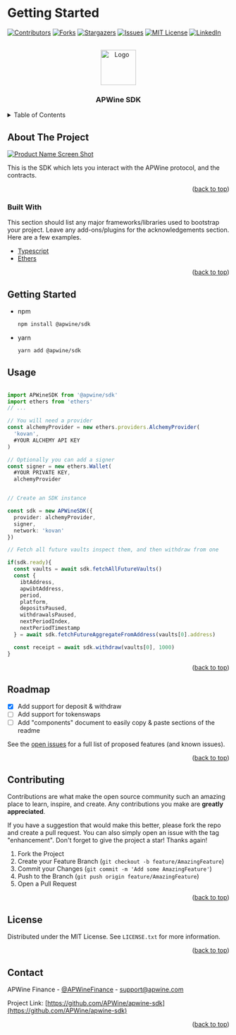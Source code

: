 # Getting Started
<div id="top"></div>

[![Contributors][contributors-shield]][contributors-url]
[![Forks][forks-shield]][forks-url]
[![Stargazers][stars-shield]][stars-url]
[![Issues][issues-shield]][issues-url]
[![MIT License][license-shield]][license-url]
[![LinkedIn][linkedin-shield]][linkedin-url]

<!-- PROJECT LOGO -->
<br />
<div align="center">
  <a href="https://github.com/othneildrew/Best-README-Template">
    <img src="images/logo.png" alt="Logo" width="80" height="80">
  </a>

  <h3 align="center">APWine SDK</h3>

<!--   <p align="center">
    An awesome README template to jumpstart your projects!
    <br />
    <a href="https://github.com/othneildrew/Best-README-Template"><strong>Explore the docs »</strong></a>
    <br />
    <br />
    <a href="https://github.com/othneildrew/Best-README-Template">View Demo</a>
    ·
    <a href="https://github.com/othneildrew/Best-README-Template/issues">Report Bug</a>
    ·
    <a href="https://github.com/othneildrew/Best-README-Template/issues">Request Feature</a>
  </p> -->
</div>



<!-- TABLE OF CONTENTS -->
<details>
  <summary>Table of Contents</summary>
  <ol>
    <li>
      <a href="#about-the-project">About The Project</a>
      <ul>
        <li><a href="#built-with">Built With</a></li>
      </ul>
    </li>
    <li>
      <a href="#getting-started">Getting Started</a>
    </li>
    <li><a href="#usage">Usage</a></li>
    <li><a href="#roadmap">Roadmap</a></li>
    <li><a href="#contributing">Contributing</a></li>
    <li><a href="#license">License</a></li>
    <li><a href="#contact">Contact</a></li>
    <li><a href="#acknowledgments">Acknowledgments</a></li>
  </ol>
</details>



<!-- ABOUT THE PROJECT -->
## About The Project

[![Product Name Screen Shot][product-screenshot]](https://example.com)

This is the SDK which lets you interact with the APWine protocol, and the contracts.

<p align="right">(<a href="#top">back to top</a>)</p>



### Built With

This section should list any major frameworks/libraries used to bootstrap your project. Leave any add-ons/plugins for the acknowledgements section. Here are a few examples.

* [Typescript](https://www.typescriptlang.org/)
* [Ethers](https://docs.ethers.io/)

<p align="right">(<a href="#top">back to top</a>)</p>



<!-- GETTING STARTED -->
## Getting Started

* npm
  ```sh
  npm install @apwine/sdk
  ```
* yarn
  ```sh
  yarn add @apwine/sdk
  ```

<!-- USAGE EXAMPLES -->
## Usage

```ts

import APWineSDK from '@apwine/sdk'
import ethers from 'ethers'
// ...

// You will need a provider
const alchemyProvider = new ethers.providers.AlchemyProvider(
  'kovan',
  #YOUR ALCHEMY API KEY
)

// Optionally you can add a signer
const signer = new ethers.Wallet(
  #YOUR PRIVATE KEY,
  alchemyProvider


// Create an SDK instance

const sdk = new APWineSDK({
  provider: alchemyProvider,
  signer,
  network: 'kovan'
})

// Fetch all future vaults inspect them, and then withdraw from one

if(sdk.ready){
  const vaults = await sdk.fetchAllFutureVaults()
  const { 
    ibtAddress,
    apwibtAddress,
    period,
    platform,
    depositsPaused,
    withdrawalsPaused,
    nextPeriodIndex,
    nextPeriodTimestamp
  } = await sdk.fetchFutureAggregateFromAddress(vaults[0].address)

  const receipt = await sdk.withdraw(vaults[0], 1000)
}

```

<!-- _For more examples, please refer to the [Documentation](https://example.com)_
 -->
<p align="right">(<a href="#top">back to top</a>)</p>



<!-- ROADMAP -->
## Roadmap
- [x] Add support for deposit & withdraw
- [ ] Add support for tokenswaps
- [ ] Add "components" document to easily copy & paste sections of the readme

See the [open issues](https://github.com/othneildrew/Best-README-Template/issues) for a full list of proposed features (and known issues).

<p align="right">(<a href="#top">back to top</a>)</p>



<!-- CONTRIBUTING -->
## Contributing

Contributions are what make the open source community such an amazing place to learn, inspire, and create. Any contributions you make are **greatly appreciated**.

If you have a suggestion that would make this better, please fork the repo and create a pull request. You can also simply open an issue with the tag "enhancement".
Don't forget to give the project a star! Thanks again!

1. Fork the Project
2. Create your Feature Branch (`git checkout -b feature/AmazingFeature`)
3. Commit your Changes (`git commit -m 'Add some AmazingFeature'`)
4. Push to the Branch (`git push origin feature/AmazingFeature`)
5. Open a Pull Request

<p align="right">(<a href="#top">back to top</a>)</p>

<!-- LICENSE -->
## License

Distributed under the MIT License. See `LICENSE.txt` for more information.

<p align="right">(<a href="#top">back to top</a>)</p>



<!-- CONTACT -->
## Contact

APWine Finance - [@APWineFinance](https://twitter.com/APWineFinance) - support@apwine.com

Project Link: [https://github.com/APWine/apwine-sdk](https://github.com/APWine/apwine-sdk)

<p align="right">(<a href="#top">back to top</a>)</p>



<!-- MARKDOWN LINKS & IMAGES -->
<!-- https://www.markdownguide.org/basic-syntax/#reference-style-links -->
[contributors-shield]: https://img.shields.io/github/contributors/othneildrew/Best-README-Template.svg?style=for-the-badge
[contributors-url]: https://github.com/othneildrew/Best-README-Template/graphs/contributors
[forks-shield]: https://img.shields.io/github/forks/othneildrew/Best-README-Template.svg?style=for-the-badge
[forks-url]: https://github.com/APWine/apwine-sdk/network/members
[stars-shield]: https://img.shields.io/github/stars/othneildrew/Best-README-Template.svg?style=for-the-badge
[stars-url]:https://github.com/APWine/apwine-sdk/stargazers
[issues-shield]: https://img.shields.io/github/issues/othneildrew/Best-README-Template.svg?style=for-the-badge
[issues-url]: https://github.com/APWine/apwine-sdk/issues
[license-shield]: https://img.shields.io/github/license/othneildrew/Best-README-Template.svg?style=for-the-badge
[license-url]: https://github.com/APWine/apwine-sdk/blob/master/LICENSE
[linkedin-shield]: https://img.shields.io/badge/-LinkedIn-black.svg?style=for-the-badge&logo=linkedin&colorB=555
[linkedin-url]: https://www.linkedin.com/company/apwine/
[product-screenshot]: images/screenshot.png
